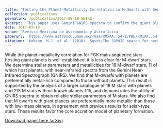 ```yaml
---
title: "Testing the Planet-Metallicity Correlation in M-dwarfs with Gemini GNIRS Spectra"
collection: publications
permalink: /publication/2017-09-18-GNIRS
excerpt: 'This paper uses Gemini GNIRS spectra to confirm the giant planet - metallicity correlation for M-dwarfs.'
date: 2017-09-18
venue: 'Revista Mexicana de Astronomía y Astrofísica'
paperurl: 'https://www.astroscu.unam.mx/rmaa/RMxAA..54-1/PDF/RMxAA..54-1_mhobson-V.pdf'
citation: 'Hobson, M.J. et al. (2018). &quot;The SOPHIE search for northern extrasolar planets XIII. Two planets around M-dwarfs Gl617A and Gl96&quot; <i>Revista Mexicana de Astronomía y Astrofísica</i>. 54, 65.'
---
```

While the planet-metallicity correlation for FGK main-sequence stars hosting giant planets is well established, it is less clear for M-dwarf stars. We determine stellar parameters and metallicities for 16 M-dwarf stars, 11 of which host planets, with near-infrared spectra from the Gemini Near-Infrared Spectrograph (GNIRS). We find that M-dwarfs with planets are preferentially metal-rich compared to those without planets. This result is supported by the analysis of a larger catalogue of 18 M stars with planets and 213 M stars without known planets T15, and demonstrates the utility of GNIRS spectra to obtain reliable stellar parameters of M stars. We also find that M dwarfs with giant planets are preferentially more metallic than those with low-mass planets, in agreement with previous results for solar-type stars. These results favor the core accretion model of planetary formation. 

[Download paper here (arXiv)](https://arxiv.org/pdf/1711.04878)

